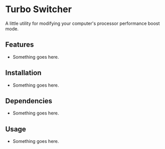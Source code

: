 # Turbo Switcher

A little utility for modifying your computer's processor performance boost mode.

## Features

- Something goes here.

## Installation

- Something goes here.

## Dependencies

- Something goes here.

## Usage

- Something goes here.
